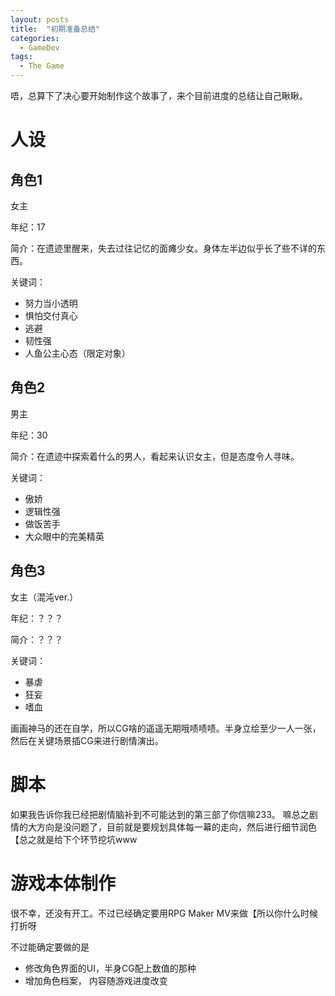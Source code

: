 ```yaml
---
layout: posts
title:  "初期准备总结"
categories: 
  - GameDev
tags: 
  - The Game
---
```

唔，总算下了决心要开始制作这个故事了，来个目前进度的总结让自己瞅瞅。

# 人设
## 角色1
女主

年纪：17

简介：在遗迹里醒来，失去过往记忆的面瘫少女。身体左半边似乎长了些不详的东西。

关键词：
- 努力当小透明
- 惧怕交付真心
- 逃避
- 韧性强
- 人鱼公主心态（限定对象）

## 角色2
男主

年纪：30

简介：在遗迹中探索着什么的男人，看起来认识女主，但是态度令人寻味。

关键词：
- 傲娇
- 逻辑性强
- 做饭苦手
- 大众眼中的完美精英

## 角色3
女主（混沌ver.）

年纪：？？？

简介：？？？

关键词：
- 暴虐
- 狂妄
- 嗜血

画画神马的还在自学，所以CG啥的遥遥无期哦啧啧啧。半身立绘至少一人一张，然后在关键场景插CG来进行剧情演出。

# 脚本
如果我告诉你我已经把剧情脑补到不可能达到的第三部了你信嘛233。
嘛总之剧情的大方向是没问题了，目前就是要规划具体每一幕的走向，然后进行细节润色【总之就是给下个环节挖坑www

# 游戏本体制作
很不幸，还没有开工。不过已经确定要用RPG Maker MV来做【所以你什么时候打折呀

不过能确定要做的是
- 修改角色界面的UI，半身CG配上数值的那种
- 增加角色档案， 内容随游戏进度改变
